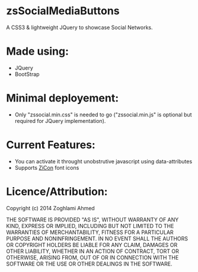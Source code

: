 zsSocialMediaButtons
=========================

A CSS3 & lightweight JQuery to showcase Social Networks.

Made using:
=========================

- JQuery
- BootStrap

Minimal deployement:
=========================

- Only "zssocial.min.css" is needed to go ("zssocial.min.js" is optional but required for JQuery implementation).



Current Features:
=========================

- You can activate it throught unobstrutive javascript using data-attributes
- Supports [ZiCon](https://github.com/a-zog/.zip) font icons


Licence/Attribution:
=========================
Copyright (c) 2014 Zoghlami Ahmed

THE SOFTWARE IS PROVIDED "AS IS", WITHOUT WARRANTY OF ANY KIND, EXPRESS OR
IMPLIED, INCLUDING BUT NOT LIMITED TO THE WARRANTIES OF MERCHANTABILITY,
FITNESS FOR A PARTICULAR PURPOSE AND NONINFRINGEMENT. IN NO EVENT SHALL THE
AUTHORS OR COPYRIGHT HOLDERS BE LIABLE FOR ANY CLAIM, DAMAGES OR OTHER
LIABILITY, WHETHER IN AN ACTION OF CONTRACT, TORT OR OTHERWISE, ARISING FROM,
OUT OF OR IN CONNECTION WITH THE SOFTWARE OR THE USE OR OTHER DEALINGS IN
THE SOFTWARE.